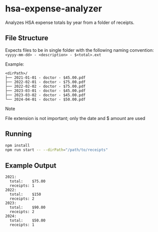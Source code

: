 # hsa-expense-analyzer

Analyzes HSA expense totals by year from a folder of receipts.

## File Structure

Expects files to be in single folder with the following naming convention: `<yyyy-mm-dd> - <description> - $<total>.ext`

Example:

```text
<dirPath>/
├── 2021-01-01 - doctor - $45.00.pdf
├── 2022-02-01 - doctor - $75.00.pdf
├── 2022-02-02 - doctor - $75.00.pdf
├── 2023-03-01 - doctor - $45.00.pdf
├── 2023-03-02 - doctor - $45.00.pdf
└── 2024-04-01 - doctor - $50.00.pdf
```

> [!NOTE]  
> File extension is not important; only the date and $ amount are used

## Running

```bash
npm install
npm run start -- --dirPath="/path/to/receipts"
```

## Example Output

```text
2021:
  total:    $75.00
  receipts: 1
2022:
  total:    $150
  receipts: 2
2023:
  total:    $90.00
  receipts: 2
2024:
  total:    $50.00
  receipts: 1
```
